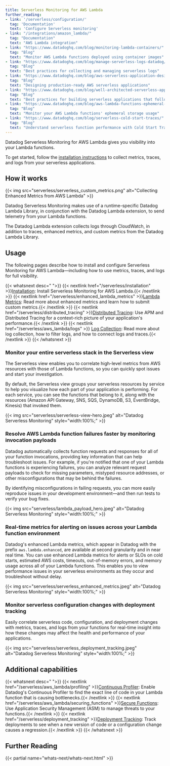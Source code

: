 ```yaml
---
title: Serverless Monitoring for AWS Lambda
further_reading:
- link: '/serverless/configuration/'
  tag: 'Documentation'
  text: 'Configure Serverless monitoring'
- link: "/integrations/amazon_lambda/"
  tag: "Documentation"
  text: "AWS Lambda integration"
- link: "https://www.datadoghq.com/blog/monitoring-lambda-containers/"
  tag: "Blog"
  text: "Monitor AWS Lambda functions deployed using container images"
- link: "https://www.datadoghq.com/blog/manage-serverless-logs-datadog/"
  tag: "Blog"
  text: "Best practices for collecting and managing serverless logs"
- link: "https://www.datadoghq.com/blog/aws-serverless-application-design/"
  tag: "Blog"
  text: "Designing production-ready AWS serverless applications"
- link: "https://www.datadoghq.com/blog/well-architected-serverless-applications-best-practices/"
  tag: "Blog"
  text: "Best practices for building serverless applications that follow AWS's Well-Architected Framework"
- link: "https://www.datadoghq.com/blog/aws-lambda-functions-ephemeral-storage-monitoring/"
  tag: "Blog"
  text: "Monitor your AWS Lambda functions' ephemeral storage usage"
- link: "https://www.datadoghq.com/blog/serverless-cold-start-traces/"
  tag: "Blog"
  text: "Understand serverless function performance with Cold Start Tracing"
---
```


Datadog Serverless Monitoring for AWS Lambda gives you visibility into your Lambda functions.

To get started, follow the [installation instructions][1] to collect metrics, traces, and logs from your serverless applications.

## How it works

{{< img src="serverless/serverless_custom_metrics.png" alt="Collecting Enhanced Metrics from AWS Lambda" >}}

Datadog Serverless Monitoring makes use of a runtime-specific Datadog Lambda Library, in conjunction with the Datadog Lambda extension, to send telemetry from your Lambda functions.

The Datadog Lambda extension collects logs through CloudWatch, in addition to traces, enhanced metrics, and custom metrics from the Datadog Lambda Library.

## Usage

The following pages describe how to install and configure Serverless Monitoring for AWS Lambda—including how to use metrics, traces, and logs for full visibility.

{{< whatsnext desc=" ">}}
    {{< nextlink href="/serverless/installation" >}}<u>Installation</u>: Install Serverless Monitoring for AWS Lambda.{{< /nextlink >}}
    {{< nextlink href="/serverless/enhanced_lambda_metrics" >}}<u>Lambda Metrics</u>: Read more about enhanced metrics and learn how to submit custom metrics.{{< /nextlink >}}
    {{< nextlink href="/serverless/distributed_tracing" >}}<u>Distributed Tracing</u>: Use APM and Distributed Tracing for a context-rich picture of your application's performance.{{< /nextlink >}}
    {{< nextlink href="/serverless/aws_lambda/logs" >}}
    <u>Log Collection</u>: Read more about log collection, how to filter logs, and how to connect logs and traces.{{< /nextlink >}}
{{< /whatsnext >}}

### Monitor your entire serverless stack in the Serverless view

The Serverless view enables you to correlate high-level metrics from AWS resources with those of Lambda functions, so you can quickly spot issues and start your investigation.

By default, the Serverless view groups your serverless resources by service to help you visualize how each part of your application is performing. For each service, you can see the functions that belong to it, along with the resources (Amazon API Gateway, SNS, SQS, DynamoDB, S3, EventBridge, Kinesis) that invoked them.

{{< img src="serverless/serverless-view-hero.jpeg" alt="Datadog Serverless Monitoring" style="width:100%;" >}}

### Resolve AWS Lambda function failures faster by monitoring invocation payloads

Datadog automatically collects function requests and responses for all of your function invocations, providing key information that can help troubleshoot issues. For example, if you're notified that one of your Lambda functions is experiencing failures, you can analyze relevant request payloads to check for missing parameters, mistyped resource addresses, or other misconfigurations that may be behind the failures.

By identifying misconfigurations in failing requests, you can more easily reproduce issues in your development environment—and then run tests to verify your bug fixes.

{{< img src="serverless/lambda_payload_hero.jpeg" alt="Datadog Serverless Monitoring" style="width:100%;" >}}

### Real-time metrics for alerting on issues across your Lambda function environment

Datadog's enhanced Lambda metrics, which appear in Datadog with the prefix `aws.lambda.enhanced`, are available at second granularity and in near real time. You can use enhanced Lambda metrics for alerts or SLOs on cold starts, estimated AWS costs, timeouts, out-of-memory errors, and memory usage across all of your Lambda functions. This enables you to view performance issues in your serverless environments as they occur and troubleshoot without delay.

{{< img src="serverless/serverless_enhanced_metrics.jpeg" alt="Datadog Serverless Monitoring" style="width:100%;" >}}

### Monitor serverless configuration changes with deployment tracking

Easily correlate serverless code, configuration, and deployment changes with metrics, traces, and logs from your functions for real-time insight into how these changes may affect the health and performance of your applications.

{{< img src="serverless/serverless_deployment_tracking.jpeg" alt="Datadog Serverless Monitoring" style="width:100%;" >}}

## Additional capabilities

{{< whatsnext desc=" ">}}
    {{< nextlink href="/serverless/aws_lambda/profiling" >}}<u>Continuous Profiler</u>: Enable Datadog's Continuous Profiler to find the exact line of code in your Lambda function that is causing bottlenecks.{{< /nextlink >}}
    {{< nextlink href="/serverless/aws_lambda/securing_functions" >}}<u>Secure Functions</u>: Use Application Security Management (ASM) to manage threats to your functions.{{< /nextlink >}}
    {{< nextlink href="/serverless/deployment_tracking" >}}<u>Deployment Tracking</u>: Track deployments to see when a new version of code or a configuration change causes a regression.{{< /nextlink >}}
{{< /whatsnext >}}

## Further Reading

{{< partial name="whats-next/whats-next.html" >}}

[1]: /serverless/installation
